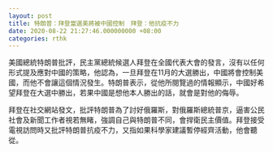 ```yaml
---
layout: post
title: 特朗普：拜登當選美將被中國控制　拜登：他抗疫不力
date: 2020-08-22 21:27:46.000000000 +08:00
categories: rthk
---
```


美國總統特朗普批評，民主黨總統候選人拜登在全國代表大會的發言，沒有以任何形式提及應對中國的策略，他認為，一旦拜登在11月的大選勝出，中國將會控制美國，而他不會讓這個情況發生。特朗普表示，從他所閱覽過的情報顯示，中國好希望拜登在大選中勝出，若果中國是想他本人勝出的話，就會是對他的侮辱。

拜登在社交網站發文，批評特朗普為了討好俄羅斯，對俄羅斯總統普京，逼害公民社會及新聞工作者視若無睹，強調自己與特朗普不同，會捍衛民主價值。拜登接受電視訪問時又批評特朗普抗疫不力，又指如果科學家建議暫停經齊活動，他會聽從。
